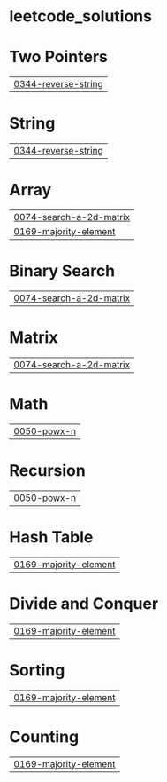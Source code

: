 # leetcode_solutions


# Two Pointers
|  |
| ------- |
| [0344-reverse-string](https://github.com/pavis12/leetcode_solutions/tree/master/0344-reverse-string) |
# String
|  |
| ------- |
| [0344-reverse-string](https://github.com/pavis12/leetcode_solutions/tree/master/0344-reverse-string) |
# Array
|  |
| ------- |
| [0074-search-a-2d-matrix](https://github.com/pavis12/leetcode_solutions/tree/master/0074-search-a-2d-matrix) |
| [0169-majority-element](https://github.com/pavis12/leetcode_solutions/tree/master/0169-majority-element) |
# Binary Search
|  |
| ------- |
| [0074-search-a-2d-matrix](https://github.com/pavis12/leetcode_solutions/tree/master/0074-search-a-2d-matrix) |
# Matrix
|  |
| ------- |
| [0074-search-a-2d-matrix](https://github.com/pavis12/leetcode_solutions/tree/master/0074-search-a-2d-matrix) |
# Math
|  |
| ------- |
| [0050-powx-n](https://github.com/pavis12/leetcode_solutions/tree/master/0050-powx-n) |
# Recursion
|  |
| ------- |
| [0050-powx-n](https://github.com/pavis12/leetcode_solutions/tree/master/0050-powx-n) |
# Hash Table
|  |
| ------- |
| [0169-majority-element](https://github.com/pavis12/leetcode_solutions/tree/master/0169-majority-element) |
# Divide and Conquer
|  |
| ------- |
| [0169-majority-element](https://github.com/pavis12/leetcode_solutions/tree/master/0169-majority-element) |
# Sorting
|  |
| ------- |
| [0169-majority-element](https://github.com/pavis12/leetcode_solutions/tree/master/0169-majority-element) |
# Counting
|  |
| ------- |
| [0169-majority-element](https://github.com/pavis12/leetcode_solutions/tree/master/0169-majority-element) |